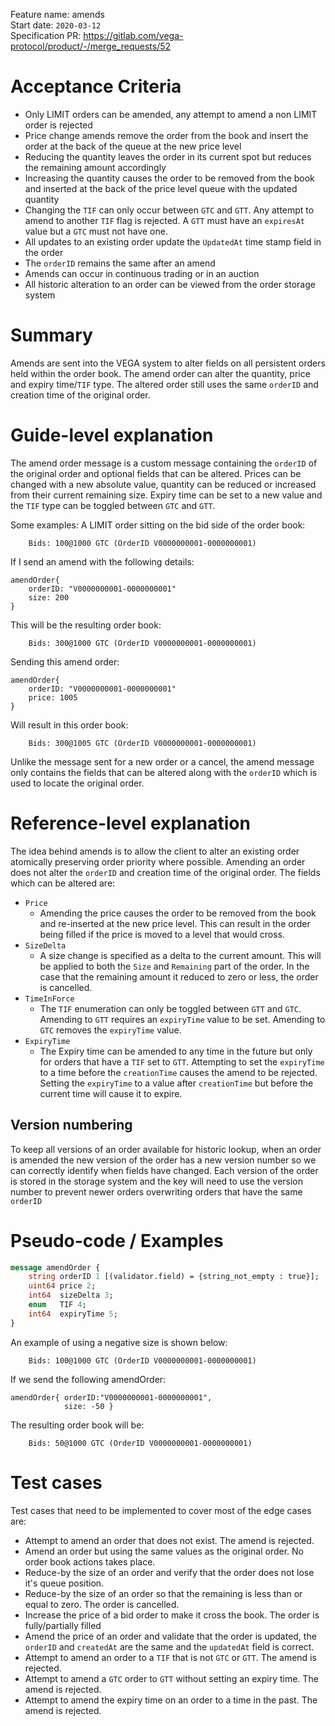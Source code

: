 Feature name: amends <br>
Start date: `2020-03-12` <br>
Specification PR: https://gitlab.com/vega-protocol/product/-/merge_requests/52 <br>

# Acceptance Criteria
- Only LIMIT orders can be amended, any attempt to amend a non LIMIT order is rejected
- Price change amends remove the order from the book and insert the order at the back of the queue at the new price level
- Reducing the quantity leaves the order in its current spot but reduces the remaining amount accordingly
- Increasing the quantity causes the order to be removed from the book and inserted at the back of the price level queue with the updated quantity
- Changing the `TIF` can only occur between `GTC` and `GTT`. Any attempt to amend to another `TIF` flag is rejected. A `GTT` must have an `expiresAt` value but a `GTC` must not have one.
- All updates to an existing order update the `UpdatedAt` time stamp field in the order
- The `orderID` remains the same after an amend
- Amends can occur in continuous trading or in an auction
- All historic alteration to an order can be viewed from the order storage system


# Summary
Amends are sent into the VEGA system to alter fields on all persistent orders held within the order book.
The amend order can alter the quantity, price and expiry time/`TIF` type. The altered order still uses the same `orderID` and creation time of the original order.


# Guide-level explanation
The amend order message is a custom message containing the `orderID` of the original order and optional fields that can be altered. Prices can be changed with a new absolute value, quantity can be reduced or increased from their current remaining size. Expiry time can be set to a new value and the `TIF` type can be toggled between `GTC` and `GTT`.

Some examples: 
A LIMIT order sitting on the bid side of the order book:
```
    Bids: 100@1000 GTC (OrderID V0000000001-0000000001)
```
If I send an amend with the following details:
```
amendOrder{
    orderID: "V0000000001-0000000001"
    size: 200
}
```

This will be the resulting order book:
```
    Bids: 300@1000 GTC (OrderID V0000000001-0000000001)
```

Sending this amend order:
```
amendOrder{
    orderID: "V0000000001-0000000001"
    price: 1005
}
```

Will result in this order book:
```
    Bids: 300@1005 GTC (OrderID V0000000001-0000000001)
```

Unlike the message sent for a new order or a cancel, the amend message only contains the fields that can be altered along with the `orderID` which is used to locate the original order.


# Reference-level explanation
The idea behind amends is to allow the client to alter an existing order atomically preserving order priority where possible.
Amending an order does not alter the `orderID` and creation time of the original order.
The fields which can be altered are:
- `Price`
  * Amending the price causes the order to be removed from the book and re-inserted at the new price level. This can result in the order being filled if the price is moved to a level that would cross.
- `SizeDelta`
  * A size change is specified as a delta to the current amount. This will be applied to both the `Size` and `Remaining` part of the order. In the case that the remaining amount it reduced to zero or less, the order is cancelled.
- `TimeInForce`
  * The `TIF` enumeration can only be toggled between `GTT` and `GTC`. Amending to `GTT` requires an `expiryTime` value to be set. Amending to `GTC` removes the `expiryTime` value.
- `ExpiryTime`
  * The Expiry time can be amended to any time in the future but only for orders that have a `TIF` set to `GTT`. Attempting to set the `expiryTime` to a time before the `creationTime` causes the amend to be rejected. Setting the `expiryTime` to a value after `creationTime` but before the current time will cause it to expire.


## Version numbering
To keep all versions of an order available for historic lookup, when an order is amended the new version of the order has a new version number so we can correctly identify when fields have changed. Each version of the order is stored in the storage system and the key will need to use the version number to prevent newer orders overwriting orders that have the same `orderID`


# Pseudo-code / Examples
```proto
message amendOrder {
    string orderID 1 [(validator.field) = {string_not_empty : true}];
    uint64 price 2;   
    int64  sizeDelta 3;      
    enum   TIF 4;       
    int64  expiryTime 5; 
}
```
An example of using a negative size is shown below:
```
    Bids: 100@1000 GTC (OrderID V0000000001-0000000001)
```

If we send the following amendOrder:
```
amendOrder{ orderID:"V0000000001-0000000001",
            size: -50 }
```

The resulting order book will be:
```
    Bids: 50@1000 GTC (OrderID V0000000001-0000000001)
```


# Test cases
Test cases that need to be implemented to cover most of the edge cases are:
- Attempt to amend an order that does not exist. The amend is rejected.
- Amend an order but using the same values as the original order. No order book actions takes place.
- Reduce-by the size of an order and verify that the order does not lose it's queue position.
- Reduce-by the size of an order so that the remaining is less than or equal to zero. The order is cancelled.
- Increase the price of a bid order to make it cross the book. The order is fully/partially filled
- Amend the price of an order and validate that the order is updated, the `orderID` and `createdAt` are the same and the `updatedAt` field is correct.
- Attempt to amend an order to a `TIF` that is not `GTC` or `GTT`. The amend is rejected.
- Attempt to amend a `GTC` order to `GTT` without setting an expiry time. The amend is rejected.
- Attempt to amend the expiry time on an order to a time in the past. The amend is rejected.
